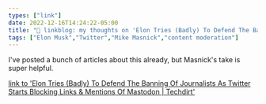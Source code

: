 ```yaml
---
types: ["link"]
date: 2022-12-16T14:24:22-05:00
title: "🔗 linkblog: my thoughts on 'Elon Tries (Badly) To Defend The Banning Of Journalists As Twitter Starts Blocking Links & Mentions Of Mastodon | Techdirt'"
tags: ["Elon Musk","Twitter","Mike Masnick","content moderation"]
---
```

I've posted a bunch of articles about this already, but Masnick's take is super helpful.  
 

[link to 'Elon Tries (Badly) To Defend The Banning Of Journalists As Twitter Starts Blocking Links & Mentions Of Mastodon | Techdirt'](https://www.techdirt.com/2022/12/16/elon-tries-badly-to-defend-the-banning-of-journalists-as-twitter-starts-blocking-links-mentions-of-mastodon/)
